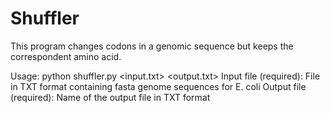 # Shuffler

This program changes codons in a genomic sequence but keeps the correspondent amino acid.

Usage:
python shuffler.py <input.txt> <output.txt>
Input file (required): File in TXT format containing fasta genome sequences for E. coli
Output file (required): Name of the output file in TXT format
